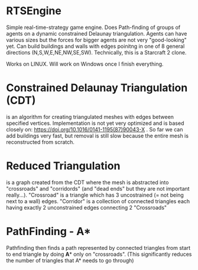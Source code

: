 # RTSEngine
Simple real-time-strategy game engine. Does Path-finding of groups of agents on a dynamic constrained Delaunay triangulation. Agents can have various sizes but the forces for bigger agents are not very "good-looking" yet. Can build buildings and walls with edges poinitng in one of 8 general directions (N,S,W,E,NE,NW,SE,SW). Technically, this is a Starcraft 2 clone.

Works on LINUX. Will work on Windows once I finish everything.


# Constrained Delaunay Triangulation (CDT)
is an algorithm for creating triangulated meshes with edges between specified vertices. Implementation is not yet very optimized and is based closely on: https://doi.org/10.1016/0141-1195(87)90043-X . 
So far we can add buildings very fast, but removal is still slow because the entire mesh is reconstructed from scratch.

# Reduced Triangulation 
is a graph created from the CDT where the mesh is abstracted into "crossroads" and "corridords" (and "dead ends" but they are not important really...). 
"Crossroad" is a triangle which has 3 uncostrained (= not being next to a wall) edges. 
"Corridor" is a collection of connected triangles each having exactly 2 unconstrained edges connecting 2 "Crossroads"

# PathFinding - A* 

Pathfinding then finds a path represented by connected triangles from start to end triangle
by doing **A*** only on "crossroads". (This significantly reduces the number of triangles that A* needs to go through)

